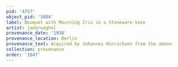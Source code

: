 ```yaml
---
pid: '4757'
object_pid: '3804'
label: Bouquet with Mourning Iris in a Stoneware Vase
artist: janbrueghel
provenance_date: '1938'
provenance_location: Berlin
provenance_text: Acquired by Johannes Hinrichsen from the above
collection: provenance
order: '1647'
---
```

